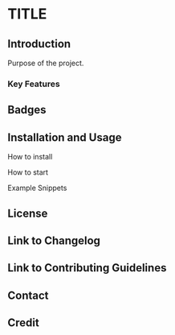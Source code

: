 # TITLE

## Introduction

Purpose of the project. 

### Key Features

## Badges 

## Installation and Usage

How to install 

How to start 

Example Snippets

## License

## Link to Changelog

## Link to Contributing Guidelines

## Contact

## Credit
